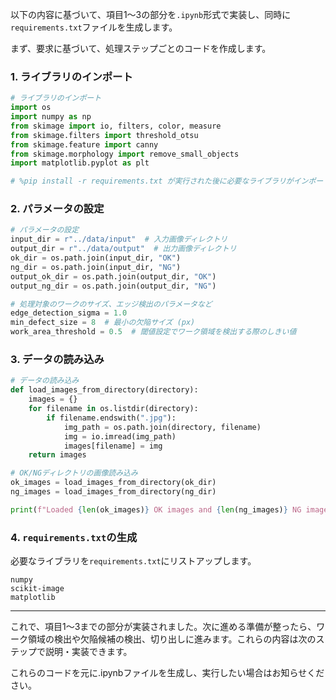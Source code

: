 以下の内容に基づいて、項目1〜3の部分を`.ipynb`形式で実装し、同時に`requirements.txt`ファイルを生成します。

まず、要求に基づいて、処理ステップごとのコードを作成します。

### 1. ライブラリのインポート
```python
# ライブラリのインポート
import os
import numpy as np
from skimage import io, filters, color, measure
from skimage.filters import threshold_otsu
from skimage.feature import canny
from skimage.morphology import remove_small_objects
import matplotlib.pyplot as plt

# %pip install -r requirements.txt が実行された後に必要なライブラリがインポートされます。
```

### 2. パラメータの設定
```python
# パラメータの設定
input_dir = r"../data/input"  # 入力画像ディレクトリ
output_dir = r"../data/output"  # 出力画像ディレクトリ
ok_dir = os.path.join(input_dir, "OK")
ng_dir = os.path.join(input_dir, "NG")
output_ok_dir = os.path.join(output_dir, "OK")
output_ng_dir = os.path.join(output_dir, "NG")

# 処理対象のワークのサイズ、エッジ検出のパラメータなど
edge_detection_sigma = 1.0
min_defect_size = 8  # 最小の欠陥サイズ (px)
work_area_threshold = 0.5  # 閾値設定でワーク領域を検出する際のしきい値
```

### 3. データの読み込み
```python
# データの読み込み
def load_images_from_directory(directory):
    images = {}
    for filename in os.listdir(directory):
        if filename.endswith(".jpg"):
            img_path = os.path.join(directory, filename)
            img = io.imread(img_path)
            images[filename] = img
    return images

# OK/NGディレクトリの画像読み込み
ok_images = load_images_from_directory(ok_dir)
ng_images = load_images_from_directory(ng_dir)

print(f"Loaded {len(ok_images)} OK images and {len(ng_images)} NG images.")
```

### 4. `requirements.txt`の生成
必要なライブラリを`requirements.txt`にリストアップします。

```plaintext
numpy
scikit-image
matplotlib
```

---

これで、項目1～3までの部分が実装されました。次に進める準備が整ったら、ワーク領域の検出や欠陥候補の検出、切り出しに進みます。これらの内容は次のステップで説明・実装できます。

これらのコードを元に.ipynbファイルを生成し、実行したい場合はお知らせください。
